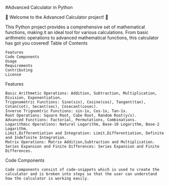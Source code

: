 #Advanced Calculator in Python

🧮 Welcome to the Advanced Calculator project! 🧮

This Python project provides a comprehensive set of mathematical functions, making it an ideal tool for various calculations. From basic arithmetic operations to advanced mathematical functions, this calculator has got you covered!
Table of Contents

    Features
    Code Components
    Usage
    Requirements
    Contributing
    License

Features

    Basic Arithmetic Operations: Addition, Subtraction, Multiplication, Division, Exponentiation.
    Trigonometric Functions: Sine(sin), Cosine(cos), Tangent(tan), Cotan(cot), Secant(sec), Cosecant(cosec).
    Inverse Trignomtric Functions: sin-1x, Cos-1x, Tan-1x.
    Root Operations: Square Root, Cube Root, Random Root(y√x).
    Advanced Functions: Factorial, Permutations, Combinations.
    Logarithmic Operations: Natural Logarithm, Base-10 Logarithm, Base-2 Logarithm.
    Limit,Differentiation and Integration: Limit,Differentiation, Definite and Indefinite Integration.
    Matrix Operations: Matrix Addition,Subtraction and Multiplication.
    Series Expansion and Finite Differences: Series Expansion and Finite Differences.

Code Components

    Code components consist of code-snippets which is used to create the calculator and is broken into steps so that the user can understand how the calculator is working easily.

